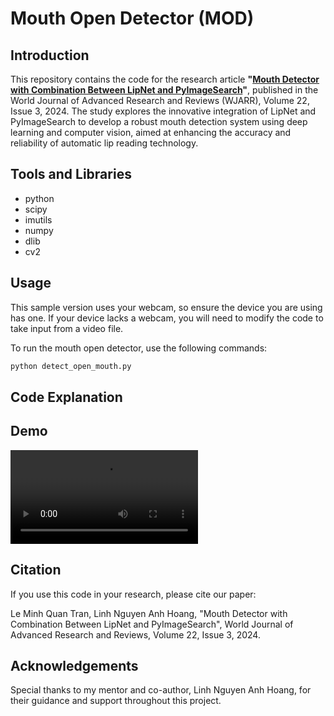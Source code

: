 # Mouth Open Detector (MOD)
## Introduction
This repository contains the code for the research article **"[Mouth Detector with Combination Between LipNet and PyImageSearch](https://wjarr.com/content/mouth-detector-combination-between-lipnet-and-pyimagesearch)"**, published in the World Journal of Advanced Research and Reviews (WJARR), Volume 22, Issue 3, 2024. The study explores the innovative integration of LipNet and PyImageSearch to develop a robust mouth detection system using deep learning and computer vision, aimed at enhancing the accuracy and reliability of automatic lip reading technology.

## Tools and Libraries

- python
- scipy
- imutils
- numpy
- dlib
- cv2

## Usage
This sample version uses your webcam, so ensure the device you are using has one. If your device lacks a webcam, you will need to modify the code to take input from a video file.

To run the mouth open detector, use the following commands:
```sh
python detect_open_mouth.py
```

## Code Explanation

## Demo
![Real-time video demo](RealtimeDemo_MouthCheck.mp4)

## Citation
If you use this code in your research, please cite our paper:

Le Minh Quan Tran, Linh Nguyen Anh Hoang, "Mouth Detector with Combination Between LipNet and PyImageSearch", World Journal of Advanced Research and Reviews, Volume 22, Issue 3, 2024.

## Acknowledgements
Special thanks to my mentor and co-author, Linh Nguyen Anh Hoang, for their guidance and support throughout this project.
